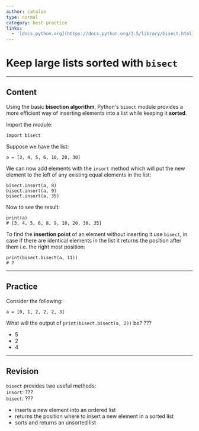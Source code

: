 ```yaml
---
author: catalin
type: normal
category: best practice
links:
  - '[docs.python.org](https://docs.python.org/3.5/library/bisect.html){website}'
---
```


# Keep large lists sorted with `bisect`


---

## Content

Using the basic **bisection algorithm**, Python's `bisect` module provides a more efficient way of inserting elements into a list while keeping it **sorted**.

Import the module:

```plain-text
import bisect
```

Suppose we have the list:

```plain-text
a = [3, 4, 5, 6, 10, 20, 30]

```

We can now add elements with the `insort` method which will put the new element to the left of any existing equal elements in the list:

```plain-text
bisect.insort(a, 8)
bisect.insort(a, 9)
bisect.insort(a, 35)

```

Now to see the result:

```plain-text
print(a)
# [3, 4, 5, 6, 8, 9, 10, 20, 30, 35]

```

To find the **insertion point** of an element without inserting it use `bisect`, in case if there are identical elements in the list it returns the position after them i.e. the right most position:

```plain-text
print(bisect.bisect(a, 11))
# 7
```


---

## Practice

Consider the following:

```plain-text
a = [0, 1, 2, 2, 2, 3]
```

What will the output of `print(bisect.bisect(a, 2))` be? ???

- 5
- 2
- 4


---

## Revision

`bisect` provides two useful methods:  
`insort`: ???  
`bisect`: ???  

- inserts a new element into an ordered list
- returns the position where to insert a new element in a sorted list
- sorts and returns an unsorted list
